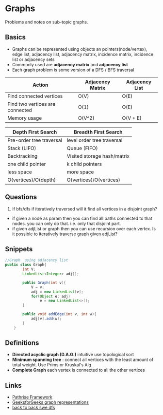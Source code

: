 # Graphs
Problems and notes on sub-topic graphs.

## Basics
- Graphs can be represented using objects an pointers(node/vertex), edge list, adjacency list, adjacency matrix, incidence matrix, incidence list or adjacency sets
- Commonly used are **adjacency matrix** and **adjacency list**
- Each graph problem is some version of a DFS / BFS traversal

Action | Adjacency Matrix | Adjacency List
---| --- | ---
Find connected vertices | O(V) | O(E)
Find two vertices are connected | O(1) | O(E)
Memory usage | O(V^2) | O(V + E)


Depth First Search | Breadth First Search
--- | ---
Pre-order tree traversal | level order tree traversal
Stack (LIFO)| Queue (FIFO)
Backtracking | Visited storage hash/matrix
one child pointer | k child pointers
less space | more space
O(vertices)/O(depth) | O(vertices)/O(vertices)


## Questions
1. If bfs/dfs if iteratively traversed will it find all vertices in a disjoint graph?
  + if given a node as param then you can find all paths connected to that nodes. you can only do that. i.e. only that disjoint part.
  + if given adjList or graph then you can use recursion over each vertex. Is it possible to iteratively traverse graph given adjList?

## Snippets
```java
//Graph  using adjacency list
public class Graph{
        int V;
        LinkedList<Integer> adj[];

        public Graph(int v){
            V = v;
            adj = new LinkedList[v];
            for(Object e: adj)
                e = new LinkedList<>();
        }

        public void addEdge(int v, int w){
            adj[v].add(w);
        }
    }

```

## Definitions
- **Directed acyclic graph (D.A.G.)** intuitive use topological sort
- **Minimum spanning tree** : connect all vertices with the least amount of total weight. Use Prims or Kruskal's Alg.
- **Complete Graph** each vertex is connected to all the other vertices


## Links
- [Pathrise Framework](https://fellows.pathrise.com/knowledge/workshops/graph-fundamentals)
- [GeeksforGeeks graph representations](https://www.geeksforgeeks.org/graph-and-its-representations/)
- [back to back swe dfs](https://www.youtube.com/watch?v=TIbUeeksXcI)
<!-- - [] -->
